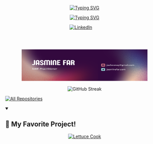 

<p align="center">
  <a href="https://github.com/jasminefar">
<a href="https://git.io/typing-svg"><img src="https://readme-typing-svg.demolab.com?font=Bebas+Neue&size=50&duration=3000&pause=1000&color=881438&background=6650FF00&center=true&vCenter=true&width=440&height=90&lines=JASMINE+FAR" alt="Typing SVG" /></a>
</p>

<p align="center">
  <!-- Lettuce Cook Pantry app by JasmineFar - https://github.com/jasminefar/pantry-app -->
<a href="https://git.io/typing-svg"><img src="https://readme-typing-svg.demolab.com?font=Bebas+Neue&size=50&pause=1000&color=F72465&background=6650FF00&center=true&vCenter=true&width=440&height=90&lines=Certified+Game+Developer;Learning+new+things;World+Champion+in+BJJ" alt="Typing SVG" /></a>
</p>

<!-- Social icons section -->
<p align="center">
  <a href="https://www.linkedin.com/in/jasmine-f-89a2162b1/"><img width="32px" alt="LinkedIn" title="LinkedIn" src="https://i.imgur.com/yRpa1dQ.png"/></a>
  &#8287;&#8287;&#8287;&#8287;&#8287;
</p>

<br/>


<br/>

<!-- Personal Website link -->
<p align="center">
  <a href="https://jasminefar.com">
    <img src="https://github.com/jasminefar/jasminefar/blob/master/beginning.png" width=400 height=100 alt="Contact"/></a>
</p>


<p align="center"
	<a href="https://git.io/streak-stats"><img src="http://github-readme-streak-stats.herokuapp.com?user=jasminefar&theme=great-gatsby" alt="GitHub Streak" /></a>
    </p>


  <a href="https://github.com/jasminefar?tab=repositories"><img alt="All Repositories" title="All Repositories" src="https://custom-icon-badges.demolab.com/badge/-Click%20Here%20For%20All%20My%20Repos-1F222E?style=for-the-badge&logoColor=white&logo=repo"/></a>
</details>

<details open> 
  <summary><h2>📕 My Favorite Project! </h2></summary>

  <!-- Small repo cards https://github.com/jasminefar/github-readme-stats (fork of anuraghazra/github-readme-stats) -->
  <p align="center">
    <a href="https://github.com/jasminefar/pantry-app"><img width="278" src="https://jasminefar-github-readme-stats.vercel.app/api/pin/?username=pallets&repo=pantry-app&theme=react&bg_color=1F222E&title_color=F85D7F&hide_border=true&icon_color=F8D866&show_icons=false&show_description=false" alt="Lettuce Cook"></a>
